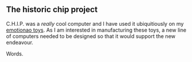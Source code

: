 ## The historic chip project

C.H.I.P. was a _really_ cool computer and I have used it ubiquitiously on my <a href="https://emotional.toys" target="_blank">emotionao toys</a>. As I am interested in manufacturing these toys, a new line of computers needed to be designed so that it would support the new endeavour.

Words.